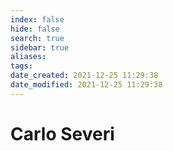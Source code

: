 ```yaml
---
index: false
hide: false
search: true
sidebar: true
aliases:
tags:
date_created: 2021-12-25 11:29:38
date_modified: 2021-12-25 11:29:38
---
```


# Carlo Severi
